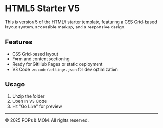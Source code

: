 # HTML5 Starter V5

This is version 5 of the HTML5 starter template, featuring a CSS Grid-based layout system, accessible markup, and a responsive design.

## Features
- CSS Grid-based layout
- Form and content sectioning
- Ready for GitHub Pages or static deployment
- VS Code `.vscode/settings.json` for dev optimization

## Usage
1. Unzip the folder
2. Open in VS Code
3. Hit "Go Live" for preview

---

&copy; 2025 POPs & MOM. All rights reserved.
